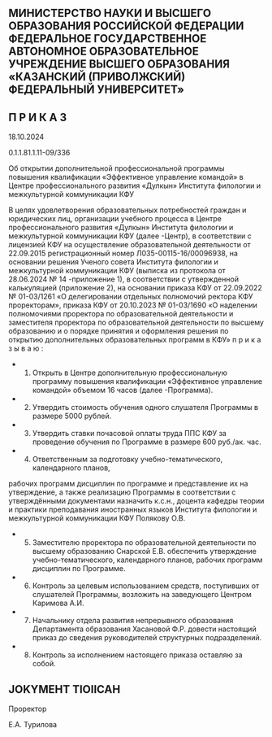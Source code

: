 <!-- image -->

## МИНИСТЕРСТВО НАУКИ И ВЫСШЕГО ОБРАЗОВАНИЯ РОССИЙСКОЙ ФЕДЕРАЦИИ ФЕДЕРАЛЬНОЕ ГОСУДАРСТВЕННОЕ АВТОНОМНОЕ ОБРАЗОВАТЕЛЬНОЕ УЧРЕЖДЕНИЕ ВЫСШЕГО ОБРАЗОВАНИЯ «КАЗАНСКИЙ (ПРИВОЛЖСКИЙ) ФЕДЕРАЛЬНЫЙ УНИВЕРСИТЕТ»

## П Р И К А З

18.10.2024

0.1.1.81.1.11-09/336

Об открытии дополнительной профессиональной программы повышения квалификации «Эффективное управление командой» в Центре профессионального развития «Дулкын» Института филологии и межкультурной коммуникации КФУ

В  целях  удовлетворения  образовательных  потребностей  граждан  и  юридических лиц,  организации  учебного  процесса  в  Центре  профессионального  развития  «Дулкын» Института филологии и межкультурной коммуникации КФУ (далее -Центр), в соответствии с лицензией КФУ на осуществление образовательной деятельности от 22.09.2015  регистрационный  номер  Л035-00115-16/00096938,  на  основании  решения Ученого совета Института филологии и межкультурной коммуникации КФУ (выписка из протокола от 28.06.2024 № 14 -приложение 1), в соответствии с утвержденной калькуляцией   (приложение 2),  на  основании  приказа  КФУ  от 22.09.2022  № 01-03/1261 «О делегировании  отдельных  полномочий  ректора  КФУ  проректорам»,  приказа  КФУ от 20.10.2023 № 01-03/1690 «О наделении полномочиями проректора по образовательной деятельности  и  заместителя  проректора  по  образовательной  деятельности  по  высшему образованию и о порядке принятия и оформления решения по открытию дополнительных образовательных программ в КФУ» п р и к а з ы в а ю :

- 1. Открыть в Центре дополнительную профессиональную программу повышения квалификации «Эффективное управление командой» объемом 16 часов (далее -Программа).
- 2. Утвердить стоимость обучения одного слушателя Программы в размере 5000 рублей.
- 3. Утвердить ставки почасовой оплаты труда ППС КФУ за проведение обучения по Программе в размере 600 руб./ак. час.
- 4. Ответственным  за  подготовку учебно-тематического, календарного планов,

рабочих программ дисциплин по программе и представление их на утверждение, а также реализацию Программы в соответствии с утверждёнными документами назначить к.с.н., доцента  кафедры  теории  и  практики  преподавания  иностранных  языков  Института филологии и межкультурной коммуникации КФУ Полякову О.В.

- 5. Заместителю проректора по образовательной деятельности по высшему образованию Снарской Е.В. обеспечить утверждение учебно-тематического, календарного планов, рабочих программ дисциплин по Программе.
- 6. Контроль  за  целевым  использованием  средств,  поступивших  от  слушателей Программы, возложить на заведующего Центром Каримова А.И.
- 7. Начальнику отдела развития непрерывного образования Департамента образования  Хасановой Ф.Р.  довести  настоящий  приказ  до  сведения  руководителей структурных подразделений.
- 8. Контроль за исполнением настоящего приказа оставляю за собой.

## JOKYMEHT TIOIICAH

Проректор

Е.А. Турилова